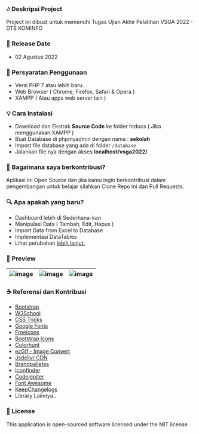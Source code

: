 ### 🎶 Deskripsi Project

Project ini dibuat untuk memenuhi Tugas Ujian Akhir Pelatihan VSGA 2022 - DTS KOMINFO

### 📆 Release Date

- 02 Agustus 2022

### 📝 Persyaratan Penggunaan

- Versi PHP 7 atau lebih baru.
- Web Browser ( Chrome, Firefox, Safari & Opera )
- XAMPP ( Atau apps web server lain )

### 💡 Cara Instalasi

- Download dan Ekstrak **Source Code** ke folder htdocs ( Jika menggunakan XAMPP )
- Buat Database di phpmyadmin dengan nama : **sekolah**
- Import file database yang ada di folder `/database`
- Jalankan file nya dengan akses **localhost/vsga2022/**

### 🤝 Bagaimana saya berkontribusi?

Aplikasi ini Open Source dan jika kamu ingin berkontribusi dalam pengembangan untuk belajar silahkan Clone Repo ini dan Pull Requests.

### 🔍 Apa apakah yang baru?

- Dashboard lebih di Sederhana-kan
- Manipulasi Data ( Tambah, Edit, Hapus )
- Import Data from Excel to Database
- Implementasi DataTables
- Lihat perubahan [lebih lanjut.](../main/changelogs.md)

### 📸 Preview  

| ![image](https://user-images.githubusercontent.com/62005221/183346831-aa1c9497-7917-48b8-8316-8d9816c194f9.png) | ![image](https://user-images.githubusercontent.com/62005221/183346937-fb409351-c65e-4c76-a0fc-07f7854d721e.png) | ![image](https://user-images.githubusercontent.com/62005221/183347335-b02a452a-6248-480b-a354-fa3f50371699.png) |
|-----|-----|-----|  

### ☕ Referensi dan Kontribusi

- [Bootstrap](https://getbootstrap.com/)
- [W3School](https://w3school.com)
- [CSS Tricks](https://csstricks.com)
- [Google Fonts](https://fonts.google.com)
- [Freeicons](https://freeicons.io/icon-list/iconly-essential-icons)
- [Bootstrap Icons](https://icons.getbootstrap.com/)
- [Colorhunt](https://colorhunt.co/)
- [ezGIf - Image Convert](https://ezgif.com/png-to-webp/)
- [Jsdelivr CDN](www.jsdelivr.com)
- [Brandpalletes](https://brandpalettes.com)
- [Iconfinder](https://www.iconfinder.com/iconsets/education-759)
- [Codeigniter](https://www.codeigniter.com/)
- [Font Awesome](https://fontawesome.com/)
- [KeepChangelogs](https://keepachangelog.com/id-ID/1.0.0/)
- Library Lainnya..

### 📜 License

This application is open-sourced software licensed under the MIT license
